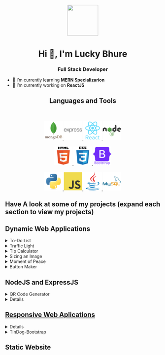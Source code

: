 <p align="center"><img width="100" height="100" src="https://i.pinimg.com/originals/57/5a/20/575a20918d349a354cc636a0d49b35a0.gif"></p>
<h1 align="center">Hi 👋, I'm Lucky Bhure </h1>
<h3 align="center">Full Stack Developer </h3>

- 🌱 I’m currently learning **MERN Specializarion** 
- 🔭 I’m currently working on **ReactJS**



<h2 align="center">Languages and Tools</h2> </br>
<h4 align="center" content="space-evenly">
    <a href="https://www.mongodb.com/" target="_blank"> <img src="https://raw.githubusercontent.com/devicons/devicon/master/icons/mongodb/mongodb-original-wordmark.svg" alt="mongodb" width="60" height="60"/> </a> 
    <a href="https://expressjs.com" target="_blank"> <img src="https://raw.githubusercontent.com/devicons/devicon/master/icons/express/express-original-wordmark.svg" alt="express" width="60" height="60"/> </a> 
    <a href="https://reactjs.org/" target="_blank"> <img src="https://raw.githubusercontent.com/devicons/devicon/master/icons/react/react-original-wordmark.svg" alt="react" width="60" height="60"/> </a> 
    <a href="https://nodejs.org" target="_blank"> <img src="https://raw.githubusercontent.com/devicons/devicon/master/icons/nodejs/nodejs-original-wordmark.svg" alt="nodejs" width="60" height="60"/> </a> 
</h4>  

<h4 align="center">
  <a href="https://www.w3.org/html/" target="_blank"> <img src="https://raw.githubusercontent.com/devicons/devicon/master/icons/html5/html5-original-wordmark.svg" alt="html5" width="60" height="60"/> </a> 
  <a href="https://www.w3schools.com/css/" target="_blank"> <img src="https://raw.githubusercontent.com/devicons/devicon/master/icons/css3/css3-original-wordmark.svg" alt="css3" width="60" height="60"/> </a> 
  <a href="https://getbootstrap.com" target="_blank"> <img src="https://raw.githubusercontent.com/devicons/devicon/master/icons/bootstrap/bootstrap-plain-wordmark.svg" alt="bootstrap" width="60" height="60"/> </a> 
  </h4>

  <h4 align="center">
      <a href="https://www.python.org" target="_blank"> <img src="https://raw.githubusercontent.com/devicons/devicon/master/icons/python/python-original.svg" alt="python" width="60" height="60"/> </a> 
  <a href="https://developer.mozilla.org/en-US/docs/Web/JavaScript" target="_blank"> <img src="https://raw.githubusercontent.com/devicons/devicon/master/icons/javascript/javascript-original.svg" alt="javascript" width="60" height="60"/> </a>
  <a href="https://www.java.com" > <img src="https://raw.githubusercontent.com/devicons/devicon/master/icons/java/java-original.svg" alt="java" width="60" height="60"/> </a> 
  <a href="https://www.mysql.com/"> <img src="https://raw.githubusercontent.com/devicons/devicon/master/icons/mysql/mysql-original-wordmark.svg" alt="mysql" width="60" height="60"/> </a> 
  </h4>

<h2>Have A look at some of my projects (expand each section to view my projects)</h2>

<!--<h2>ReactJS Projects </h2>
     <details>
    <summary> Emoji Game </summary>
    <h3 margin-left="40px">Project Title: Emoji Game <img width="250" height="140" src="https://i.pinimg.com/originals/db/05/a0/db05a03b2adcfedd15c8b91e48cb99a4.gif"></h3>
    <h3>Project description:</h3><p>A basic memory game developed using react concepts. Player needs to remember emoji clicked each time to win the game.(i.e 12/12 is      win). Since its a dynamic application emojis gets shuffled immediately after clicking a emoji. Refer 
    <a href="https://github.com/kasivivekkasivivek/emoji-game-react-15#readme">ReadMe</a> for better Understanding</p>
    <h3><a href="https://github.com/kasivivekkasivivek/emoji-game-react-15">Source Code Git Hub</a></h3>
    <h3>Live Demo :<a href="https://emojigame1.netlify.app/">Click Me !</a></h3>
  </details> -->

<h2> Dynamic Web Applications </h2>

<!--Project1 : To-Do List-->
<details>
    <summary>To-Do List</summary>
    <h4>Project Title: To-Do List</h4>
    <h4>Project description:</h4><p>This is a simple To Do List web application built using HTML, CSS, and JavaScript. It allows users to create tasks, mark them as completed, and delete them. Tasks are stored locally using browser's local storage.</p>
    <h4>Source Code Git Hub : <a href="https://github.com/Lucky-Bhure/To-Do_List.git" target="_blank"> Click ME !</a</h4>
    <h4>Live Demo : <a href="https://luckybhure-todolist.netlify.app" target="_blank"> Click ME !</a></h4>
</details> 

<!--Project2 : Traffic Light-->
<details>
    <summary>Traffic Light</summary>
    <h4>Project Title: Traffic Light</h4>
    <h4>Project description:</h4><p>This is a web application design for traffic single manipulation using user input on provided buttons.</p>
    <h4>Source Code Git Hub : <a href="https://github.com/Lucky-Bhure/Traffic_Light.git"> Click ME !</a</h4>
    <h4>Live Demo : <a href="https://luckybhure-trafficlight.netlify.app"> Click ME !</a></h4>
</details> 

<!--Project3 : Tip Calculator-->
<details>
    <summary>Tip Calculator</summary>
    <h4>Project Title: Tip Calculator</h4
    <h4>Project description:</h4><p>This is web application design to calculate Tip provided by calculation of Tip Percentage and Billing Amount for Total Bill.</p>
    <h4>Source Code Git Hub : <a href="https://github.com/Lucky-Bhure/Tip_Calculator.git"> Click ME !</a</h4>
    <h4>Live Demo : <a href="https://luckybhure-tipcalculator.netlify.app"> Click ME !</a></h4>
</details> 

<!--Project4 : Sizing an Image-->
<details>
    <summary>Sizing an Image</summary>
    <h4>Project Title: Sizing an Image</h4>
    <h4>Project description:</h4><p>This is a web application design for increase and decrease image size present in web application.</p>
    <h4>Source Code Git Hub : <a href="https://github.com/Lucky-Bhure/Sizing_an_Image.git"> Click ME !</a</h4>
    <h4>Live Demo : <a href="https://luckybhure-sizinganimage.netlify.app"> Click ME !</a></h4>
</details> 

<!--Project5 : Moment of Peace-->
<details>
    <summary>Moment of Peace</summary>
    <h4>Project Title: Moment of Peace</h4>
    <h4>Project description:</h4><p>A responseive dynamic web application developed using the concepts of setTimeOut and ClearTimeOut. User Can set a timer of 20 seconds, 30 seconds,40 seconds or 1 minuite. Have a moment of peace !!</p>
    <h4>Source Code Git Hub : <a href="https://github.com/Lucky-Bhure/Moment_of_Peace.git" target="_blank"> Click ME !</a</h4>
    <h4>Live Demo : <a href="https://luckybhure-momentofpeace.netlify.app" target="_blank"> Click ME !</a></h4>
</details> 

<!--Project6 : Button Maker-->
<details>
    <summary>Button Maker</summary>
    <h4>Project Title: Button Maker</h4>
    <h4>Project description:</h4><p>This is a simple Button Making web application built using HTML, CSS, and JavaScript. Web application work by providing user input in required fields in Button Maker input box.</p>
    <h4>Source Code Git Hub : <a href="https://github.com/Lucky-Bhure/Button_Maker.git"> Click ME !</a</h4>
    <h4>Live Demo : <a href="https://luckybhure-buttonmaker.netlify.app"> Click ME !</a></h4>
</details> 


<h2>NodeJS and ExpressJS</h2>

<!--Project1 : QR Code Generator-->
<details>
    <summary>QR Code Generator</summary>
    <h4>Project Title: QR Code Generator</h4>
    <h4>Project description:</h4><p>QR Code Generator project utilizes Node.js and several npm packages to create a simple command-line application that prompts the user to input a URL. It then generates a QR code image based on the provided URL and saves both the URL and the QR code image to separate files.</p>
    <h4>Source Code Git Hub : <a href="https://github.com/Lucky-Bhure/QR-Code-Generator.git"> Click ME !</a</h4>
</details> 

<!--Project2 : CURD Operation with MySQLWorkbench-->
<details>
    <summary>CURD Operation with MySQLWorkbench</summary>
    <h4>Project Title: CURD Operation with MySQLWorkbench</h4>
    <h4>Project description:</h4><p>A simple user management system built with Node.js, Express, MySQL, and EJS templates. This application allows users to be added, edited, deleted, and displayed from a MySQL database.</p>
    <h4>Source Code Git Hub : <a href="https://github.com/Lucky-Bhure/CURD-Operation-with-MySQLWorkbench.git"> Click ME !</a</h4>
</details> 


<h2>Responsive Web Aplications</h2>

<!--Project1 : MoveIt-Bootstrap-->
<details>
    <summary>MoveIt-Bootstrap</summary>
    <h4>Project Title: MoveIt-Bootstrap</h4>
    <h4>Project description:</h4><p>MoveIt is a website built using HTML, CSS, and Bootstrap. This is a single page website for transport goods. This is develope for learning Bootstrap.</p>
    <h4>Source Code Git Hub : <a href="https://github.com/Lucky-Bhure/MoveIt-Bootstrap.git"> Click ME !</a</h4>
    <h4>Live Demo : <a href="https://luckybhure-moveit-bootstrap.netlify.app"> Click ME !</a></h4>
</details> 

<!--Project1 : TinDog-Bootstrap-->
<details>
    <summary>TinDog-Bootstrap</summary>
    <h4>Project Title: TinDog-Bootstrap</h4>
    <h4>Project description:</h4><p>TinDog is a simple application for nearby location Dogs meetup by owner. This is basically develope to learn the Bootstrap Framebook.</p>
    <h4>Source Code Git Hub : <a href="https://github.com/Lucky-Bhure/TinDog-Bootstrap.git"> Click ME !</a</h4>
    <h4>Live Demo : <a href="https://luckybhure-tindog-bootstrap.netlify.app"> Click ME !</a></h4>
</details> 

<h2>Static Website</h2>

